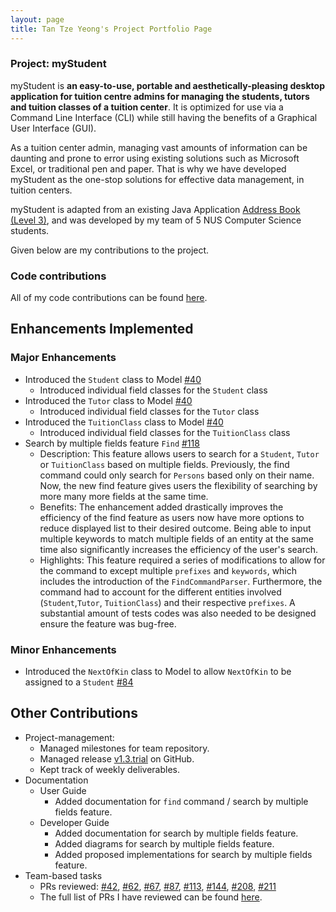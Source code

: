 ```yaml
---
layout: page
title: Tan Tze Yeong's Project Portfolio Page
---
```


### Project: myStudent

myStudent is **an easy-to-use, portable and aesthetically-pleasing desktop application for tuition centre admins
for managing the students, tutors and tuition classes of a tuition center**. 
It is optimized for use via a Command Line Interface (CLI) 
while still having the benefits of a Graphical User Interface (GUI). 

As a tuition center admin, managing vast amounts of information can be daunting and prone to error using existing solutions 
such as Microsoft Excel, or traditional pen and paper. That is why we have developed myStudent as the one-stop solutions for effective data management,
in tuition centers. 

myStudent is adapted from an existing Java Application
[Address Book (Level 3)](https://se-education.org/addressbook-level3/), and was developed by 
my team of 5 NUS Computer Science students.

Given below are my contributions to the project.

### Code contributions ###
All of my code contributions can be found [here](https://nus-cs2103-ay2223s1.github.io/tp-dashboard/?search=tantzeyeong&sort=groupTitle&sortWithin=title&timeframe=commit&mergegroup=&groupSelect=groupByRepos&breakdown=true&checkedFileTypes=docs~functional-code~test-code~other&since=2022-09-16).


## Enhancements Implemented ##

### Major Enhancements ###
- Introduced the `Student` class to Model [#40](https://github.com/AY2223S1-CS2103T-F12-4/tp/pull/40)
  - Introduced individual field classes for the `Student` class
- Introduced the `Tutor` class to Model [#40](https://github.com/AY2223S1-CS2103T-F12-4/tp/pull/40)
  - Introduced individual field classes for the `Tutor` class
- Introduced the `TuitionClass` class to Model [#40](https://github.com/AY2223S1-CS2103T-F12-4/tp/pull/40)
  - Introduced individual field classes for the `TuitionClass` class
- Search by multiple fields feature `Find` [#118](https://github.com/AY2223S1-CS2103T-F12-4/tp/pull/118)
  - Description: This feature allows users to search for a `Student`, `Tutor` or `TuitionClass` based on multiple fields. Previously, the find command could only search for `Persons` based only on their name. Now, the new find feature gives users the flexibility of searching by more many more fields at the same time.
  - Benefits: The enhancement added drastically improves the efficiency of the find feature as users now have more options to reduce displayed list to their desired outcome. Being able to input multiple keywords to match multiple fields of an entity at the same time also significantly increases the efficiency of the user's search.
  - Highlights: This feature required a series of modifications to allow for the command to except multiple `prefixes` and `keywords`, which includes the introduction of the `FindCommandParser`. Furthermore, the command had to account for the different entities involved (`Student`,`Tutor`, `TuitionClass`) and their respective `prefixes`. A substantial amount of tests codes was also needed to be designed ensure the feature was bug-free.

### Minor Enhancements ###
- Introduced the `NextOfKin` class to Model to allow `NextOfKin` to be assigned to a `Student` [#84](https://github.com/AY2223S1-CS2103T-F12-4/tp/pull/84)

## Other Contributions ##
  - Project-management:
    - Managed milestones for team repository.
    - Managed release [v1.3.trial](https://github.com/AY2223S1-CS2103T-F12-4/tp/releases/tag/v1.3.trial) on GitHub.
    - Kept track of weekly deliverables.
  - Documentation
    - User Guide
      - Added documentation for `find` command / search by multiple fields feature.
    - Developer Guide
      - Added documentation for search by multiple fields feature.
      - Added diagrams for search by multiple fields feature.
      - Added proposed implementations for search by multiple fields feature.
  - Team-based tasks
    - PRs reviewed: [#42](https://github.com/AY2223S1-CS2103T-F12-4/tp/pull/42), [#62](https://github.com/AY2223S1-CS2103T-F12-4/tp/pull/62), [#67](https://github.com/AY2223S1-CS2103T-F12-4/tp/pull/67), [#87](https://github.com/AY2223S1-CS2103T-F12-4/tp/pull/87), [#113](https://github.com/AY2223S1-CS2103T-F12-4/tp/pull/113), [#144](https://github.com/AY2223S1-CS2103T-F12-4/tp/pull/144), [#208](https://github.com/AY2223S1-CS2103T-F12-4/tp/pull/208), [#211](https://github.com/AY2223S1-CS2103T-F12-4/tp/pull/211)
    - The full list of PRs I have reviewed can be found [here](https://github.com/AY2223S1-CS2103T-F12-4/tp/pulls?q=is%3Apr+commenter%3Atantzeyeong).
